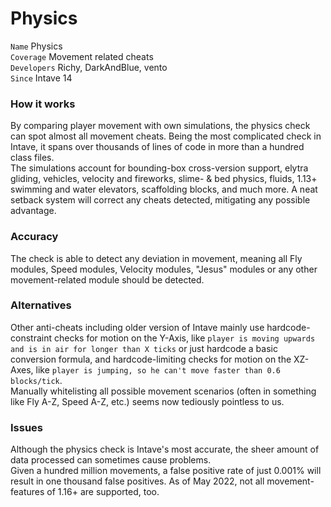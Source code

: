 # Physics

`Name` Physics<br>
`Coverage` Movement related cheats<br>
`Developers` Richy, DarkAndBlue, vento<br>
`Since` Intave 14<br>

### How it works
By comparing player movement with own simulations, the physics check can spot almost all movement cheats.
Being the most complicated check in Intave, it spans over thousands of lines of code in more than a hundred class files.<br>
The simulations account for bounding-box cross-version support, elytra gliding, vehicles, velocity and fireworks, slime- & bed physics, fluids, 1.13+ swimming and water elevators, scaffolding blocks, and much more.
A neat setback system will correct any cheats detected, mitigating any possible advantage.
### Accuracy
The check is able to detect any deviation in movement, meaning all Fly modules, Speed modules, Velocity modules, "Jesus" modules or any other movement-related module should be detected.
### Alternatives
Other anti-cheats including older version of Intave mainly use 
hardcode-constraint checks for motion on the Y-Axis, like `player is moving upwards and is in air for longer than X ticks` or just hardcode a basic conversion formula,
and hardcode-limiting checks for motion on the XZ-Axes, like `player is jumping, so he can't move faster than 0.6 blocks/tick`.<br>
Manually whitelisting all possible movement scenarios (often in something like Fly A-Z, Speed A-Z, etc.) seems now tediously pointless to us.
### Issues
Although the physics check is Intave's most accurate, the sheer amount of data processed can sometimes cause problems.<br>
Given a hundred million movements, a false positive rate of just 0.001% will result in one thousand false positives.
As of May 2022, not all movement-features of 1.16+ are supported, too.